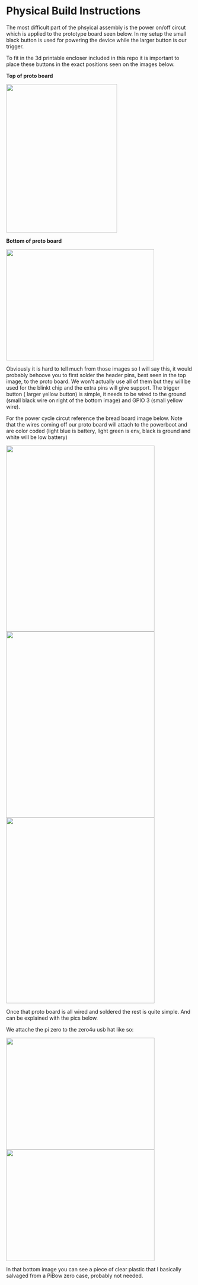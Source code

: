 # Physical Build Instructions

The most difficult part of the phsyical assembly is the power on/off circut which is applied to the prototype board seen below.  In my setup the small black button is used for powering the device while the larger button is our trigger.

To fit in the 3d printable encloser included in this repo it is important to place these buttons in the exact positions seen on the images below.

__Top of proto board__

<img src="https://github.com/eliddell1/FistBump/blob/master/schematics%26referenceImages/proto_board_top.jpg" width="299" height="399">    

__Bottom of proto board__

<img src="https://github.com/eliddell1/FistBump/blob/master/schematics%26referenceImages/proto_board_bottom.jpg"  width="399" height="299">

Obviously it is hard to tell much from those images so I will say this, it would probably behoove you to first solder the header pins, best seen in the top image, to the proto board.  We won't actually use all of them but they will be used for the blinkt chip and the extra pins will give support.  The trigger button ( larger yellow button) is simple, it needs to be wired to the ground (small black wire on right of the bottom image) and GPIO 3 (small yellow wire).

For the power cycle circut reference the bread board image below. Note that the wires coming off our proto board will attach to the powerboot and are color coded (light blue is battery, light green is env, black is ground and white will be low battery)

<img src="https://raw.githubusercontent.com/eliddell1/FistBump/master/schematics%26referenceImages/powerbutton_powerboost_1000C.png" width="400" height="500">

<img src="https://raw.githubusercontent.com/eliddell1/FistBump/master/schematics%26referenceImages/powerbutton_powerboost_500C.png" width="400" height="500">

<img src="https://raw.githubusercontent.com/eliddell1/FistBump/master/schematics%26referenceImages/powerboost500_wired.jpg" width="400" height="500">

Once that proto board is all wired and soldered the rest is quite simple. And can be explained with the pics below.

We attache the pi zero to the zero4u usb hat like so:

<img src="https://raw.githubusercontent.com/eliddell1/FistBump/master/schematics%26referenceImages/pi%2Busb_top.jpg" width="400" height="300">
<img src="https://raw.githubusercontent.com/eliddell1/FistBump/master/schematics%26referenceImages/pi%2Busb_bottom.jpg" width="400" height="300"> 

In that bottom image you can see a piece of clear plastic that I basically salvaged from a PiBow zero case, probably not needed.

